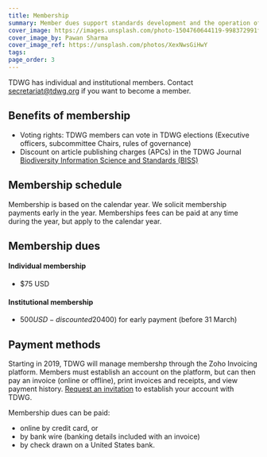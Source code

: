 ```yaml
---
title: Membership
summary: Member dues support standards development and the operation of our collaboration platforms.
cover_image: https://images.unsplash.com/photo-1504760644119-998372991f7c
cover_image_by: Pawan Sharma
cover_image_ref: https://unsplash.com/photos/XexNwsGiHwY
tags: 
page_order: 3
---
```


TDWG has individual and institutional members. Contact [secretariat@tdwg.org](mailto:secretariat@tdwg.org) if you want to become a member.

## Benefits of membership

* Voting rights:  TDWG members can vote in TDWG elections (Executive officers, subcommittee Chairs, rules of governance)
* Discount on article publishing charges (APCs) in the TDWG Journal [Biodiversity Information Science and Standards (BISS)](../../journal/)

## Membership schedule

Membership is based on the calendar year.  We solicit membership payments early in the year. Memberships fees can be paid at any time during the year, but apply to the calendar year.

## Membership dues 

#### Individual membership

* $75 USD

#### Institutional membership

* $500 USD - discounted 20% ($400) for early payment (before 31 March)

## Payment methods

Starting in 2019, TDWG will manage membershp through the Zoho Invoicing platform. Members must establish an account on the platform, but can then pay an invoice (online or offline), print invoices and receipts, and view payment history. [Request an invitation](mailto:secretariat@tdwg.org) to establish your account with TDWG.

Membership dues can be paid:

* online by credit card, or  
* by bank wire (banking details included with an invoice)
* by check drawn on a United States bank. 
